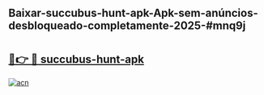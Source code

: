 ## Baixar-succubus-hunt-apk-Apk-sem-anúncios-desbloqueado-completamente-2025-#mnq9j

# <h2><a href="https://ainizakaria.my?title=succubus-hunt-apk&ref=22M">🔗👉 🔴 succubus-hunt-apk</a></h2>

[![acn](https://github.com/user-attachments/assets/0f9c940e-d8b0-45ae-aac7-cd30a18b3e1c)](https://ainizakaria.my?title=succubus-hunt-apk&ref=22M)

